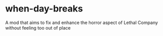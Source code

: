 # when-day-breaks
A mod that aims to fix and enhance the horror aspect of Lethal Company without feeling too out of place
